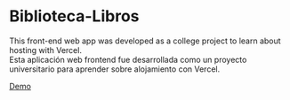 # Biblioteca-Libros
This front-end web app was developed as a college project to learn about hosting with Vercel.  
Esta aplicación web frontend fue desarrollada como un proyecto universitario para aprender sobre alojamiento con Vercel.  

[Demo](https://biblioteca-libros-gray.vercel.app/)
